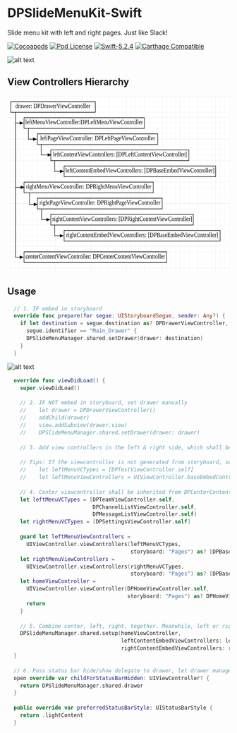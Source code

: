 # DPSlideMenuKit-Swift
Slide menu kit with left and right pages. Just like Slack!

[![Cocoapods](https://img.shields.io/cocoapods/v/DPSlideMenuKit.svg)](http://cocoapods.org/?q=DPSlideMenuKit)
[![Pod License](http://img.shields.io/cocoapods/l/DPSlideMenuKit.svg)](https://github.com/HongliYu/DPSlideMenuKit-Swift/blob/master/LICENSE)
[![Swift-5.2.4](https://img.shields.io/badge/Swift-5.2.4-blue.svg)]()
[![Carthage Compatible](https://img.shields.io/badge/Carthage-compatible-4BC51D.svg?style=flat)](https://github.com/Carthage/Carthage)

<img src="https://github.com/HongliYu/DPSlideMenuKit-Swift/blob/master/Demo.gif?raw=true" alt="alt text"  height="400">


## View Controllers Hierarchy
<img src="https://github.com/HongliYu/DPSlideMenuKit-Swift/blob/master/ViewControllers.png?raw=true" alt="alt text"  height="400">


## Usage

```  swift
  // 1. IF embed in storyboard
  override func prepare(for segue: UIStoryboardSegue, sender: Any?) {
    if let destination = segue.destination as? DPDrawerViewController,
      segue.identifier == "Main_Drawer" {
      DPSlideMenuManager.shared.setDrawer(drawer: destination)
    }
  }
```
<img src="https://github.com/HongliYu/DPSlideMenuKit-Swift/blob/master/EmbedDrawer.png?raw=true" alt="alt text"  height="400">

```  swift
  override func viewDidLoad() {
    super.viewDidLoad()
    
    // 2. IF NOT embed in storyboard, set drawer manually
    //    let drawer = DPDrawerViewController()
    //    addChild(drawer)
    //    view.addSubview(drawer.view)
    //    DPSlideMenuManager.shared.setDrawer(drawer: drawer)
    
    // 3. Add view controllers in the left & right side, which shall be inherited from DPBaseEmbedViewController

    // Tips: If the viewcontroller is not generated from storyboard, set the storyboard param to nil,
    //    let leftMenuVCTypes = [DPTestViewController.self]
    //    let leftMenuViewControllers = UIViewController.baseEmbedControllers(leftMenuVCTypes, storyboard: nil)

    // 4. Center viewcontroller shall be inherited from DPCenterContentViewController, which also can not be nil
    let leftMenuVCTypes = [DPTeamViewController.self,
                           DPChannelListViewController.self,
                           DPMessageListViewController.self]
    let rightMenuVCTypes = [DPSettingsViewController.self]

    guard let leftMenuViewControllers =
      UIViewController.viewControllers(leftMenuVCTypes,
                                       storyboard: "Pages") as? [DPBaseEmbedViewController],
    let rightMenuViewControllers =
      UIViewController.viewControllers(rightMenuVCTypes,
                                       storyboard: "Pages") as? [DPBaseEmbedViewController],
    let homeViewController =
      UIViewController.viewController(DPHomeViewController.self,
                                      storyboard: "Pages") as? DPHomeViewController else {
      return
    }

    // 5. Combine center, left, right, together. Meanwhile, left or right can be nil
    DPSlideMenuManager.shared.setup(homeViewController,
                                    leftContentEmbedViewControllers: leftMenuViewControllers,
                                    rightContentEmbedViewControllers: rightMenuViewControllers)
  }

  // 6. Pass status bar hide/show delegate to drawer, let drawer manager the logic
  open override var childForStatusBarHidden: UIViewController? {
    return DPSlideMenuManager.shared.drawer
  }

  public override var preferredStatusBarStyle: UIStatusBarStyle {
    return .lightContent
  }

```

